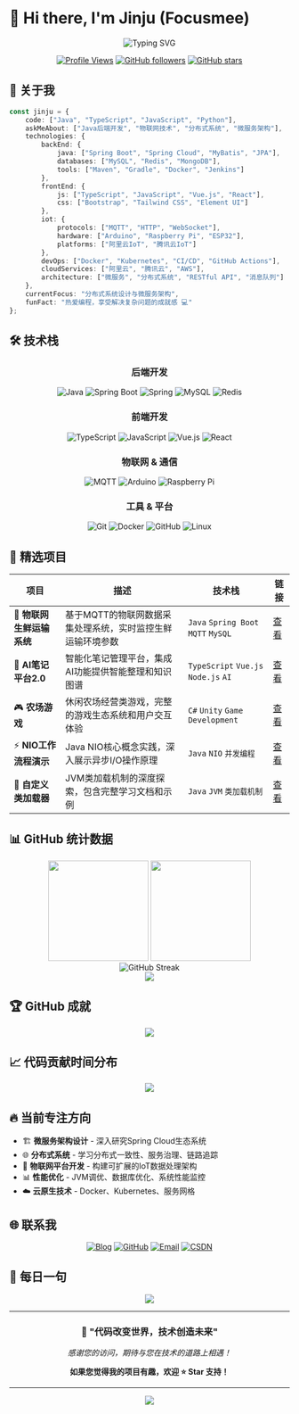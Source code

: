 # 👋 Hi there, I'm Jinju (Focusmee)

<div align="center">
  <img src="https://readme-typing-svg.herokuapp.com?font=Fira+Code&size=22&duration=3000&pause=1000&color=58A6FF&center=true&vCenter=true&width=500&lines=Java+Backend+Developer;IoT+Technology+Enthusiast;Distributed+Systems+Explorer;Full+Stack+Developer" alt="Typing SVG" />
</div>

<div align="center">
  
[![Profile Views](https://komarev.com/ghpvc/?username=focusmee&color=blueviolet&style=flat-square&label=Profile+Views)](https://github.com/focusmee)
[![GitHub followers](https://img.shields.io/github/followers/focusmee?label=Followers&style=flat-square&color=blue)](https://github.com/focusmee)
[![GitHub stars](https://img.shields.io/github/stars/focusmee?label=Stars&style=flat-square&color=yellow)](https://github.com/focusmee)

</div>

## 🚀 关于我

```typescript
const jinju = {
    code: ["Java", "TypeScript", "JavaScript", "Python"],
    askMeAbout: ["Java后端开发", "物联网技术", "分布式系统", "微服务架构"],
    technologies: {
        backEnd: {
            java: ["Spring Boot", "Spring Cloud", "MyBatis", "JPA"],
            databases: ["MySQL", "Redis", "MongoDB"],
            tools: ["Maven", "Gradle", "Docker", "Jenkins"]
        },
        frontEnd: {
            js: ["TypeScript", "JavaScript", "Vue.js", "React"],
            css: ["Bootstrap", "Tailwind CSS", "Element UI"]
        },
        iot: {
            protocols: ["MQTT", "HTTP", "WebSocket"],
            hardware: ["Arduino", "Raspberry Pi", "ESP32"],
            platforms: ["阿里云IoT", "腾讯云IoT"]
        },
        devOps: ["Docker", "Kubernetes", "CI/CD", "GitHub Actions"],
        cloudServices: ["阿里云", "腾讯云", "AWS"],
        architecture: ["微服务", "分布式系统", "RESTful API", "消息队列"]
    },
    currentFocus: "分布式系统设计与微服务架构",
    funFact: "热爱编程，享受解决复杂问题的成就感 💻"
};
```

## 🛠️ 技术栈

<div align="center">

### 后端开发
![Java](https://img.shields.io/badge/Java-ED8B00?style=for-the-badge&logo=openjdk&logoColor=white)
![Spring Boot](https://img.shields.io/badge/Spring_Boot-6DB33F?style=for-the-badge&logo=spring-boot&logoColor=white)
![Spring](https://img.shields.io/badge/Spring-6DB33F?style=for-the-badge&logo=spring&logoColor=white)
![MySQL](https://img.shields.io/badge/MySQL-005C84?style=for-the-badge&logo=mysql&logoColor=white)
![Redis](https://img.shields.io/badge/Redis-DC382D?style=for-the-badge&logo=redis&logoColor=white)

### 前端开发
![TypeScript](https://img.shields.io/badge/TypeScript-007ACC?style=for-the-badge&logo=typescript&logoColor=white)
![JavaScript](https://img.shields.io/badge/JavaScript-323330?style=for-the-badge&logo=javascript&logoColor=F7DF1E)
![Vue.js](https://img.shields.io/badge/Vue.js-35495E?style=for-the-badge&logo=vuedotjs&logoColor=4FC08D)
![React](https://img.shields.io/badge/React-20232A?style=for-the-badge&logo=react&logoColor=61DAFB)

### 物联网 & 通信
![MQTT](https://img.shields.io/badge/MQTT-660066?style=for-the-badge&logo=mqtt&logoColor=white)
![Arduino](https://img.shields.io/badge/Arduino-00979D?style=for-the-badge&logo=Arduino&logoColor=white)
![Raspberry Pi](https://img.shields.io/badge/Raspberry%20Pi-A22846?style=for-the-badge&logo=Raspberry%20Pi&logoColor=white)

### 工具 & 平台
![Git](https://img.shields.io/badge/Git-F05032?style=for-the-badge&logo=git&logoColor=white)
![Docker](https://img.shields.io/badge/Docker-2CA5E0?style=for-the-badge&logo=docker&logoColor=white)
![GitHub](https://img.shields.io/badge/GitHub-100000?style=for-the-badge&logo=github&logoColor=white)
![Linux](https://img.shields.io/badge/Linux-FCC624?style=for-the-badge&logo=linux&logoColor=black)

</div>

## 🌟 精选项目

<div align="center">

| 项目 | 描述 | 技术栈 | 链接 |
|------|------|--------|------|
| 🌿 **物联网生鲜运输系统** | 基于MQTT的物联网数据采集处理系统，实时监控生鲜运输环境参数 | `Java` `Spring Boot` `MQTT` `MySQL` | [查看](https://github.com/Focusmee/iot-vehicle-management) |
| 🤖 **AI笔记平台2.0** | 智能化笔记管理平台，集成AI功能提供智能整理和知识图谱 | `TypeScript` `Vue.js` `Node.js` `AI` | [查看](https://github.com/Focusmee/ai-notes-platform2.0) |
| 🎮 **农场游戏** | 休闲农场经营类游戏，完整的游戏生态系统和用户交互体验 | `C#` `Unity` `Game Development` | [查看](https://github.com/Focusmee/Farming-Game) |
| ⚡ **NIO工作流程演示** | Java NIO核心概念实践，深入展示异步I/O操作原理 | `Java` `NIO` `并发编程` | [查看](https://github.com/Focusmee/mini-nio-main) |
| 🔧 **自定义类加载器** | JVM类加载机制的深度探索，包含完整学习文档和示例 | `Java` `JVM` `类加载机制` | [查看](https://github.com/Focusmee/custom-classloader) |

</div>

## 📊 GitHub 统计数据

<div align="center">
  <img height="180em" src="https://github-readme-stats.vercel.app/api?username=focusmee&show_icons=true&theme=tokyonight&include_all_commits=true&count_private=true"/>
  <img height="180em" src="https://github-readme-stats.vercel.app/api/top-langs/?username=focusmee&layout=compact&langs_count=8&theme=tokyonight"/>
</div>

<div align="center">
  <img src="https://github-readme-streak-stats.herokuapp.com/?user=focusmee&theme=tokyonight" alt="GitHub Streak" />
</div>

<div align="center">
  <img src="https://github-readme-activity-graph.vercel.app/graph?username=focusmee&theme=tokyo-night&hide_border=true" />
</div>

## 🏆 GitHub 成就

<div align="center">
  <img src="https://github-profile-trophy.vercel.app/?username=focusmee&theme=tokyonight&no-frame=true&row=1&column=7" />
</div>

## 📈 代码贡献时间分布

<div align="center">
  <img src="https://github-readme-stats.vercel.app/api/wakatime?username=focusmee&theme=tokyonight" />
</div>

## 🔥 当前专注方向

- 🏗️ **微服务架构设计** - 深入研究Spring Cloud生态系统
- 🌐 **分布式系统** - 学习分布式一致性、服务治理、链路追踪
- 🤖 **物联网平台开发** - 构建可扩展的IoT数据处理架构
- 📊 **性能优化** - JVM调优、数据库优化、系统性能监控
- ☁️ **云原生技术** - Docker、Kubernetes、服务网格

## 🌐 联系我

<div align="center">

[![Blog](https://img.shields.io/badge/个人博客-FF5722?style=for-the-badge&logo=blogger&logoColor=white)](https://focusmee.github.io)
[![GitHub](https://img.shields.io/badge/GitHub-100000?style=for-the-badge&logo=github&logoColor=white)](https://github.com/focusmee)
[![Email](https://img.shields.io/badge/Gmail-D14836?style=for-the-badge&logo=gmail&logoColor=white)](mailto:your-email@gmail.com)
[![CSDN](https://img.shields.io/badge/CSDN-FC5531?style=for-the-badge&logo=c&logoColor=white)](https://blog.csdn.net/focusmee)

</div>

## 💭 每日一句

<div align="center">
  <img src="https://quotes-github-readme.vercel.app/api?type=horizontal&theme=tokyonight" />
</div>

---

<div align="center">
  
### 🎯 "代码改变世界，技术创造未来"

*感谢您的访问，期待与您在技术的道路上相遇！*

**如果您觉得我的项目有趣，欢迎 ⭐ Star 支持！**

</div>

---

<div align="center">
  <img src="https://capsule-render.vercel.app/api?type=waving&color=gradient&height=100&section=footer" />
</div>
